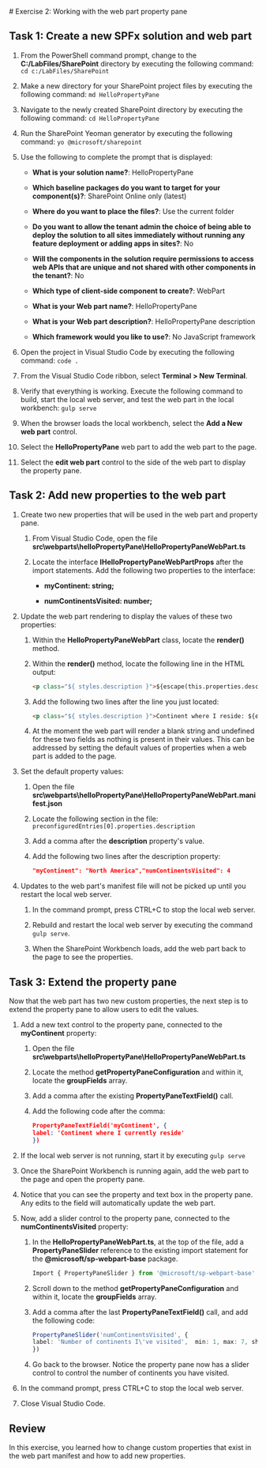 ﻿﻿# Exercise 2: Working with the web part property pane

## Task 1: Create a new SPFx solution and web part

1. From the PowerShell command prompt, change to the **C:/LabFiles/SharePoint** directory by executing the following command: `cd c:/LabFiles/SharePoint`

1. Make a new directory for your SharePoint project files by executing the following command: `md HelloPropertyPane`

1. Navigate to the newly created SharePoint directory by executing the following command: `cd HelloPropertyPane`

1. Run the SharePoint Yeoman generator by executing the following command: `yo @microsoft/sharepoint`

1. Use the following to complete the prompt that is displayed:

    - **What is your solution name?**: HelloPropertyPane

    - **Which baseline packages do you want to target for your component(s)?**: SharePoint Online only (latest)

    - **Where do you want to place the files?**: Use the current folder

    - **Do you want to allow the tenant admin the choice of being able to deploy the solution to all sites immediately without running any feature deployment or adding apps in sites?**: No

    - **Will the components in the solution require permissions to access web APIs that are unique and not shared with other components in the tenant?**: No

    - **Which type of client-side component to create?**: WebPart

    - **What is your Web part name?**: HelloPropertyPane

    - **What is your Web part description?**: HelloPropertyPane description

    - **Which framework would you like to use?**: No JavaScript framework

1. Open the project in Visual Studio Code by executing the following command: `code .`

1. From the Visual Studio Code ribbon, select **Terminal > New Terminal**.

1. Verify that everything is working. Execute the following command to build, start the local web server, and test the web part in the local workbench: `gulp serve`

1. When the browser loads the local workbench, select the **Add a New web part** control.

1. Select the **HelloPropertyPane** web part to add the web part to the page.

1. Select the **edit web part** control to the side of the web part to display the property pane.

## Task 2: Add new properties to the web part

1. Create two new properties that will be used in the web part and property pane.

    1. From Visual Studio Code, open the file **src\webparts\helloPropertyPane\HelloPropertyPaneWebPart.ts**

    1. Locate the interface **IHelloPropertyPaneWebPartProps** after the import statements. Add the following two properties to the interface:

        - **myContinent: string;**

        - **numContinentsVisited: number;**

1. Update the web part rendering to display the values of these two properties:

    1. Within the **HelloPropertyPaneWebPart** class, locate the **render()** method.

    1. Within the **render()** method, locate the following line in the HTML output:

        ```html
        <p class="${ styles.description }">${escape(this.properties.description)}</p>
        ```

    1. Add the following two lines after the line you just located:

        ```html
        <p class="${ styles.description }">Continent where I reside: ${escape(this.properties.myContinent)}</p><p class="${ styles.description }">Number of continents I've visited: ${this.properties.numContinentsVisited}</p>
        ```

    1. At the moment the web part will render a blank string and undefined for these two fields as nothing is present in their values. This can be addressed by setting the default values of properties when a web part is added to the page.

1. Set the default property values:

    1. Open the file **src\webparts\helloPropertyPane\HelloPropertyPaneWebPart.manifest.json**

    1. Locate the following section in the file: `preconfiguredEntries[0].properties.description`

    1. Add a comma after the **description** property's value.

    1. Add the following two lines after the description property:

        ```json
        "myContinent": "North America","numContinentsVisited": 4
        ```

1. Updates to the web part's manifest file will not be picked up until you restart the local web server.

    1. In the command prompt, press CTRL+C to stop the local web server.

    1. Rebuild and restart the local web server by executing the command `gulp serve`.

    1. When the SharePoint Workbench loads, add the web part back to the page to see the properties.

## Task 3: Extend the property pane

Now that the web part has two new custom properties, the next step is to extend the property pane to allow users to edit the values.

1. Add a new text control to the property pane, connected to the **myContinent** property:

    1. Open the file **src\webparts\helloPropertyPane\HelloPropertyPaneWebPart.ts**

    1. Locate the method **getPropertyPaneConfiguration** and within it, locate the **groupFields** array.

    1. Add a comma after the existing **PropertyPaneTextField()** call.

    1. Add the following code after the comma:

        ```json
        PropertyPaneTextField('myContinent', {
        label: 'Continent where I currently reside'
        })
        ```

1. If the local web server is not running, start it by executing `gulp serve`

1. Once the SharePoint Workbench is running again, add the web part to the page and open the property pane.

1. Notice that you can see the property and text box in the property pane. Any edits to the field will automatically update the web part.

1. Now, add a slider control to the property pane, connected to the **numContinentsVisited** property:

    1. In the **HelloPropertyPaneWebPart.ts**, at the top of the file, add a **PropertyPaneSlider** reference to the existing import statement for the **@microsoft/sp-webpart-base** package.

        ```typescript
        Import { PropertyPaneSlider } from '@microsoft/sp-webpart-base'
        ```

    1. Scroll down to the method **getPropertyPaneConfiguration** and within it, locate the **groupFields** array.

    1. Add a comma after the last **PropertyPaneTextField()** call, and add the following code:

        ```typescript
        PropertyPaneSlider('numContinentsVisited', {
        label: 'Number of continents I\'ve visited',  min: 1, max: 7, showValue: true,
        })
        ```

    1. Go back to the browser. Notice the property pane now has a slider control to control the number of continents you have visited.

1. In the command prompt, press CTRL+C to stop the local web server.

1. Close Visual Studio Code.

## Review

In this exercise, you learned how to change custom properties that exist in the web part manifest and how to add new properties.

